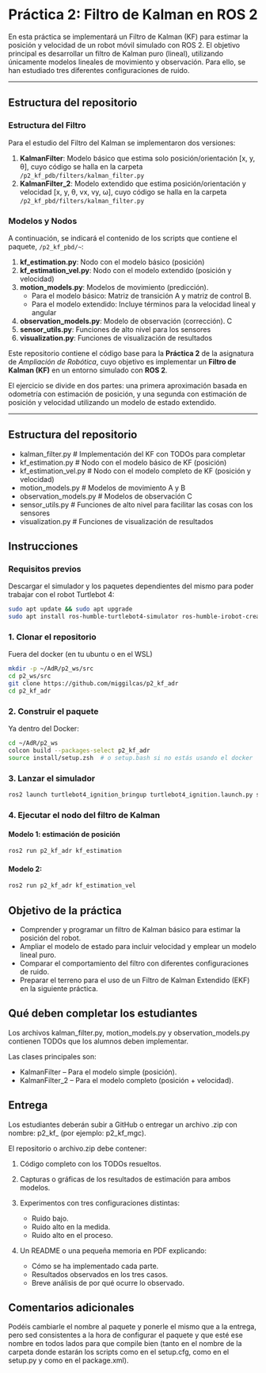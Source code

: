 # Práctica 2: Filtro de Kalman en ROS 2

En esta práctica se implementará un Filtro de Kalman (KF) para estimar la posición y velocidad de un robot móvil simulado con ROS 2. El objetivo principal es desarrollar un filtro de Kalman puro (lineal), utilizando únicamente modelos lineales de movimiento y observación. Para ello, se han estudiado tres diferentes configuraciones de ruido.

---

## Estructura del repositorio

### Estructura del Filtro
Para el estudio del Filtro del Kalman se implementaron dos versiones:
1. **KalmanFilter**: Modelo básico que estima solo posición/orientación [x, y, θ], cuyo código se halla en la carpeta `/p2_kf_pdb/filters/kalman_filter.py`
2. **KalmanFilter_2**: Modelo extendido que estima posición/orientación y velocidad [x, y, θ, vx, vy, ω], cuyo código se halla en la carpeta `/p2_kf_pbd/filters/kalman_filter.py`

### Modelos y Nodos
A continuación, se indicará el contenido de los scripts que contiene el paquete, `/p2_kf_pbd/~`:
1. **kf_estimation.py**: Nodo con el modelo básico (posición)
2. **kf_estimation_vel.py**: Nodo con el modelo extendido (posición y velocidad) 
3. **motion_models.py**: Modelos de movimiento (predicción).
   - Para el modelo básico: Matriz de transición A y matriz de control B.
   - Para el modelo extendido: Incluye términos para la velocidad lineal y angular
5. **observation_models.py**: Modelo de observación (corrección). C
6. **sensor_utils.py**: Funciones de alto nivel para los sensores
7. **visualization.py**: Funciones de visualización de resultados


Este repositorio contiene el código base para la **Práctica 2** de la asignatura de *Ampliación de Robótica*, cuyo objetivo es implementar un **Filtro de Kalman (KF)** en un entorno simulado con **ROS 2**.

El ejercicio se divide en dos partes: una primera aproximación basada en odometría con estimación de posición, y una segunda con estimación de posición y velocidad utilizando un modelo de estado extendido.

---

## Estructura del repositorio
 - kalman_filter.py # Implementación del KF con TODOs para completar 
 - kf_estimation.py # Nodo con el modelo básico de KF (posición)
 - kf_estimation_vel.py # Nodo con el modelo completo de KF (posición y velocidad) 
 - motion_models.py # Modelos de movimiento A y B 
 - observation_models.py # Modelos de observación C
 - sensor_utils.py # Funciones de alto nivel para facilitar las cosas con los sensores
 - visualization.py # Funciones de visualización de resultados
 

## Instrucciones

### Requisitos previos
Descargar el simulador y los paquetes dependientes del mismo para poder trabajar con el robot Turtlebot 4:

```bash
sudo apt update && sudo apt upgrade
sudo apt install ros-humble-turtlebot4-simulator ros-humble-irobot-create-nodes ros-dev-tools

```

### 1. Clonar el repositorio
Fuera del docker (en tu ubuntu o en el WSL)

```bash
mkdir -p ~/AdR/p2_ws/src
cd p2_ws/src
git clone https://github.com/miggilcas/p2_kf_adr
cd p2_kf_adr
```
### 2. Construir el paquete
Ya dentro del Docker:
```bash
cd ~/AdR/p2_ws
colcon build --packages-select p2_kf_adr
source install/setup.zsh  # o setup.bash si no estás usando el docker
```
### 3. Lanzar el simulador
```bash
ros2 launch turtlebot4_ignition_bringup turtlebot4_ignition.launch.py slam:=true nav2:=true rviz:=true
```
### 4. Ejecutar el nodo del filtro de Kalman
#### Modelo 1: estimación de posición
```bash
ros2 run p2_kf_adr kf_estimation
```
#### Modelo 2:
```bash
ros2 run p2_kf_adr kf_estimation_vel
```

## Objetivo de la práctica

- Comprender y programar un filtro de Kalman básico para estimar la posición del robot.
- Ampliar el modelo de estado para incluir velocidad y emplear un modelo lineal puro.
- Comparar el comportamiento del filtro con diferentes configuraciones de ruido.
- Preparar el terreno para el uso de un Filtro de Kalman Extendido (EKF) en la siguiente práctica.

## Qué deben completar los estudiantes
Los archivos kalman_filter.py, motion_models.py y observation_models.py contienen TODOs que los alumnos deben implementar.

Las clases principales son:

- KalmanFilter – Para el modelo simple (posición).
- KalmanFilter_2 – Para el modelo completo (posición + velocidad).

## Entrega
Los estudiantes deberán subir a GitHub o entregar un archivo .zip con nombre: p2_kf_<iniciales> (por ejemplo: p2_kf_mgc).

El repositorio o archivo.zip debe contener:

1. Código completo con los TODOs resueltos.

2. Capturas o gráficas de los resultados de estimación para ambos modelos.

3. Experimentos con tres configuraciones distintas:
    - Ruido bajo.
    - Ruido alto en la medida.
    - Ruido alto en el proceso.

4. Un README o una pequeña memoria en PDF explicando:
    - Cómo se ha implementado cada parte.
    - Resultados observados en los tres casos.
    - Breve análisis de por qué ocurre lo observado.

## Comentarios adicionales
Podéis cambiarle el nombre al paquete y ponerle el mismo que a la entrega, pero sed consistentes a la hora de configurar el paquete y que esté ese nombre en todos lados para que compile bien (tanto en el nombre de la carpeta donde estarán los scripts como en el setup.cfg, como en el setup.py y como en el package.xml).
